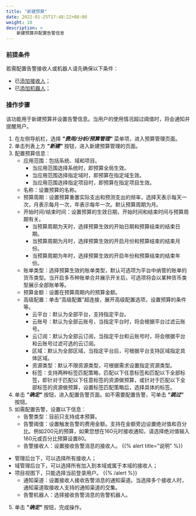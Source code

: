 ```yaml
---
title: "新建预算"
date: 2022-01-25T17:48:22+08:00
weight: 10
description: >
    新建预算并配置告警信息
---
```


### 前提条件

若需配置告警接收人或机器人请先确保以下条件：

- 已[添加接收人](../../../../auth_security/notify/tutorial/recipient/create)；
- 已[添加机器人](../../../../auth_security/notify/tutorial/bot/create)；

### 操作步骤

该功能用于新建预算并设置告警信息。当用户的使用情况超过阈值时，将会通知并提醒用户。

1. 在左侧导航栏，选择 **_"费用/分析/预算管理"_** 菜单项，进入预算管理页面。
2. 单击列表上方 **_"新建"_** 按钮，进入新建预算管理的页面。
3. 配置预算信息：
    - 应用范围：包括系统、域和项目。
        - 当应用范围选择系统时，即预算全局生效。
        - 当应用范围选择指定域时，即预算在指定域生效。
        - 当应用范围选择指定项目时，即预算在指定项目生效。
    - 名称：设置预算的名称。
    - 预算周期：设置预算重置实际支出和预测支出的频率，选择天表示每天一次，月表示每月一次，年表示每年一次。默认预算周期为月。
    - 开始时间/结束时间：设置预算的生效日期，开始时间和结束时间与预算周期有关。
        - 当预算周期为天时，选择预算生效的开始日期和预算结束的结束日期。
        - 当预算周期为月时，选择预算生效的开启月份和预算结束的结束月份。
        - 当预算周期为年时，选择预算生效的开启年份和预算结束的结束年份。
    - 账单类型：选择预算生效的账单类型，默认可选项为平台中纳管的账单的货币类型。当开启多币种账单合并展示开关后，可选项将会以某种货币类型展示全部账单等。
    - 预算金额：设置在预算周期内的预算金额。
    - 高级配置：单击“高级配置”超连接，展开高级配置选项，设置预算的条件等。
        - 云平台：默认为全部平台，支持指定平台。
        - 云账号：默认为全部云账号，当指定平台时，将会根据平台过滤云账号。
        - 云订阅：默认为全部云订阅，当指定平台和云账号时，将会根据平台和云账号过滤可选的云订阅。
        - 区域：默认为全部区域，当指定平台后，可根据平台支持区域指定具体区域。
        - 资源类型：默认不限资源类型，可根据需求设置指定资源类型。
        - 标签：支持两种标签匹配策略，匹配以下任意标签和匹配以下全部标签，即针对于匹配以下任意标签的资源做预算，或针对于匹配以下全部标签的资源做预算，设置标签匹配策略后，选择具体的标签。
4. 单击 **_"确定"_** 按钮，进入配置告警页面。如不需要配置告警，可单击 **_"跳过"_** 按钮。
5. 如需配置告警，设置以下信息：
    - 告警类型：目前只支持成本预算。
    - 告警阈值：设置触发告警的费用金额。支持在金额旁边设置绝对值和百分比。例如200元的预算，如果您想在160元时接收通知，请选择绝对值输入160元或百分比预算设置80。
    - 告警接收人：设置接收告警消息的接收人。
{{% alert title="说明" %}}
- 管理后台下，可以选择所有接收人；
- 域管理后台下，可以选择所有加入到本域或属于本域的接收人；
- 项目视图下，只能选择当前登录用户。
{{% /alert %}}
    - 通知渠道：设置接收人接收告警消息的通知渠道。当选择多个接收人时，通知渠道取接收人支持的通知渠道的交集。
    - 告警机器人：选择接收告警消息的告警机器人。
5. 单击 **_"确定"_** 按钮，完成操作。
